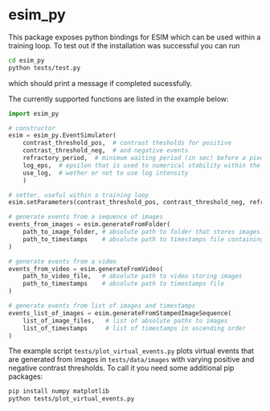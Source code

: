 # esim\_py

This package exposes python bindings for ESIM which can be used within a training loop. 
To test out if the installation was successful you can run

```bash
cd esim_py
python tests/test.py
```

which should print a message if completed sucessfully. 

The currently supported functions are listed in the example below:
```python
import esim_py

# constructor
esim = esim_py.EventSimulator(
    contrast_threshold_pos,  # contrast thesholds for positive 
    contrast_threshold_neg,  # and negative events
    refractory_period,  # minimum waiting period (in sec) before a pixel can trigger a new event
    log_eps,  # epsilon that is used to numerical stability within the logarithm
    use_log,  # wether or not to use log intensity
    )

# setter, useful within a training loop
esim.setParameters(contrast_threshold_pos, contrast_threshold_neg, refractory_period, log_eps, use_log)

# generate events from a sequence of images
events_from_images = esim.generateFromFolder(
    path_to_image_folder, # absolute path to folder that stores images in numbered order
    path_to_timestamps    # absolute path to timestamps file containing one timestamp (in secs) for each 
)

# generate events from a video
events_from_video = esim.generateFromVideo(
    path_to_video_file,   # absolute path to video storing images
    path_to_timestamps    # absolute path to timestamps file
)

# generate events from list of images and timestamps
events_list_of_images = esim.generateFromStampedImageSequence(
    list_of_image_files,   # list of absolute paths to images
    list_of_timestamps     # list of timestamps in ascending order
)

```
The example script `tests/plot_virtual_events.py` plots virtual events that are generated from images in `tests/data/images` with varying positive and negative contrast thresholds. To call it you need some additional pip packages:

```bash
pip install numpy matplotlib
python tests/plot_virtual_events.py
```
